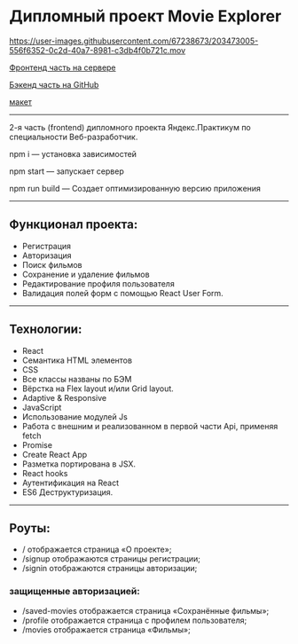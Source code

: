 # Дипломный проект Movie Explorer

https://user-images.githubusercontent.com/67238673/203473005-556f6352-0c2d-40a7-8981-c3db4f0b721c.mov


[Фронтенд часть на сервере](https://movie.antonovskaya.nomoredomains.sbs)

[Бэкенд часть на GitHub](https://github.com/AntonovkaE/movies-explorer-api)

[макет](https://disk.yandex.ru/d/cM7wFvYO041klQ)


--- 

2-я часть (frontend) дипломного проекта Яндекс.Практикум по специальности Веб-разработчик.

npm i — установка зависимостей

npm start — запускает сервер

npm run build — Создает оптимизированную версию приложения

---

## Функционал проекта:

- Регистрация
- Авторизация
- Поиск фильмов
- Сохранение и удаление фильмов
- Редактирование профиля пользователя
- Валидация полей форм с помощью React User Form.

---

## Технологии:
- React
- Семантика HTML элементов
- CSS
- Все классы названы по БЭМ
- Вёрстка на Flex layout и/или Grid layout.
- Adaptive & Responsive
- JavaScript
- Использование модулей Js
- Работа с внешним и реализованном в первой части Api, применяя fetch
- Promise
- Create React App
- Разметка портирована в JSX.
- React hooks
- Аутентификация на React
- ES6 Деструктуризация.

---

## Роуты:
- /   отображается страница «О проекте»;
- /signup   отображаются страницы регистрации;
- /signin   отображаются страницы авторизации;

### защищенные авторизацией:
- /saved-movies  отображается страница «Сохранённые фильмы»;
- /profile   отображается страница с профилем пользователя;
- /movies   отображается страница «Фильмы»;
